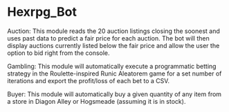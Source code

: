 # Hexrpg_Bot
Auction: 
This module reads the 20 auction listings closing the soonest and uses past data to predict a fair price for each auction. The bot will then display auctions currently listed below the fair price and allow the user the option to bid right from the console. 

Gambling:
This module will automatically execute a programmatic betting strategy in the Roulette-inspired Runic Aleatorem game for a set number of iterations and export the profit/loss of each bet to a CSV. 

Buyer:
This module will automatically buy a given quantity of any item from a store in Diagon Alley or Hogsmeade (assuming it is in stock). 
